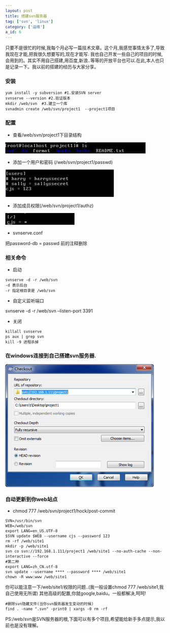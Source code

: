 ```yaml
---
layout: post
title: 搭建svn服务器
tag: ['svn', 'linux']
category: ['运维']
a_id: 6
---
```

	
只要不是很忙的时候,我每个月必写一篇技术文章。这个月,我感觉事情太多了,导致我现在才能,把我很久想要写的,现在才能写.
我也自己开发一些自己的项目的时候,会用到的。其实不用自己搭建,用百度,新浪..等等的开放平台也可以.在此,本人也只是记录一下。我以前的搭建的经历与大家分享。

### 安装

```
yum install -y subversion #1.安装SVN server       
svnserve --version #2.验证版本
mkdir /web/svn  #3.建立一个库
svnadmin create /web/svn/project1  --project1项目
```

### 配置
- 查看/web/svn/project1下目录结构

[![20140529132847.jpg](/resources/project/svn/20140529132847.jpg)](/resources/project/svn/20140529132847.jpg)

- 添加一个用户和密码 (/web/svn/project1/passwd)

[![20140529133511.jpg](/resources/project/svn/20140529133511.jpg)](/resources/project/svn/20140529133511.jpg)

- 添加成员权限(/web/svn/project1/authz)

[![20140529133511.jpg](/resources/project/svn/20140529134804.jpg)](/resources/project/svn/20140529134804.jpg)

- svnserve.conf

把password-db = passwd 前的注释删除

### 相关命令

- 启动

```
svnserve -d -r /web/svn
-d 表示后台
-r 指定根目录是 /web/svn
```

- 自定义监听端口

svnserve -d -r /web/svn –listen-port 3391

- 关闭

```
killall svnserve
ps aux | grep svn
kill -9 进程杀掉
```

### 在windows连接到自己搭建svn服务器.
[![20140529133511.jpg](/resources/project/svn/20140529144000.jpg)](/resources/project/svn/20140529144000.jpg)

### 自动更新到你web站点
- chmod 777 /web/svn/project1/hock/post-commit

```
SVN=/usr/bin/svn
WEB=/web/svn
export LANG=en_US.UTF-8
$SVN update $WEB --username cjs --password 123
rm -rf /web/site1
mkdir -p /web/site1
svn co svn://192.168.1.111/project1 /web/site1 --no-auth-cache --non-interactive --force
#第二种
export LANG=zh_CN.utf-8
svn update --username **** --password **** /web/site1
chown -R www:www /web/site1
```

你可以能注意一下/web/site1/权限的问题..(我一般设置chmod 777 /web/site1,我自己使用无所谓)
其他高级的配置,你就google,baidu。一般都解决,呵呵!

```
#删除svn隐藏文件(当你svn服务器发生变动的时候)
find . -name ".svn" -print0 | xargs -0 rm -rf
```

PS:/web/svn是SVN服务器的根,下面可以有多个项目,希望能给新手多点提示,我以前也是没有理解。